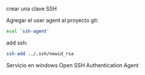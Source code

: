 crear una clave SSH



Agregar el user agent al proyecto git:



```sh fold:"Abrir un agente eval"
eval `ssh-agent`
```



add ssh:

```sh fold:"Agregar el id_rsa "
ssh-add ../.ssh/newid_rsa
```


Servicio en windows
Open SSH Authentication Agent
